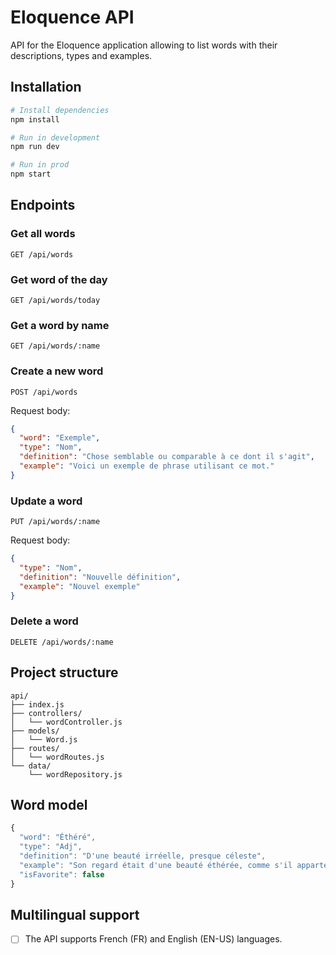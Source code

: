 # Eloquence API

API for the Eloquence application allowing to list words with their descriptions, types and examples.

## Installation

```bash
# Install dependencies
npm install

# Run in development
npm run dev

# Run in prod
npm start
```

## Endpoints

### Get all words
```
GET /api/words
```

### Get word of the day
```
GET /api/words/today
```

### Get a word by name
```
GET /api/words/:name
```

### Create a new word
```
POST /api/words
```
Request body:
```json
{
  "word": "Exemple",
  "type": "Nom",
  "definition": "Chose semblable ou comparable à ce dont il s'agit",
  "example": "Voici un exemple de phrase utilisant ce mot."
}
```

### Update a word
```
PUT /api/words/:name
```
Request body:
```json
{
  "type": "Nom",
  "definition": "Nouvelle définition",
  "example": "Nouvel exemple"
}
```

### Delete a word
```
DELETE /api/words/:name
```

## Project structure

```
api/
├── index.js          
├── controllers/       
│   └── wordController.js
├── models/           
│   └── Word.js
├── routes/            
│   └── wordRoutes.js
└── data/             
    └── wordRepository.js
```

## Word model

```javascript
{
  "word": "Éthéré",
  "type": "Adj",
  "definition": "D'une beauté irréelle, presque céleste",
  "example": "Son regard était d'une beauté éthérée, comme s'il appartenait à un rêve.",
  "isFavorite": false
}
```

## Multilingual support

- [ ] The API supports French (FR) and English (EN-US) languages.